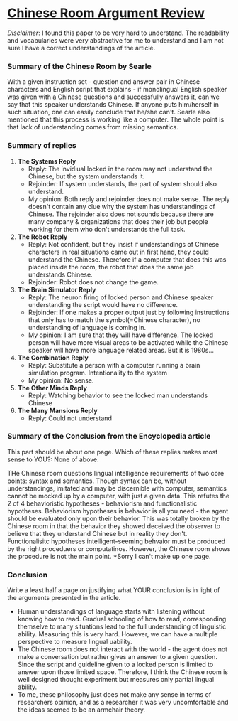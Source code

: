 # [Chinese Room Argument Review](https://iep.utm.edu/chinese-room-argument/)

*Disclaimer*: I found this paper to be very hard to understand. The readability and vocabularies were very abstractive for me to understand and I am not sure I have a correct understandings of the article.

### Summary of the Chinese Room by Searle
With a given instruction set - question and answer pair in Chinese characters and English script that explains - if monolingual English speaker was given with a Chinese questions and successfully answers it, can we say that this speaker understands Chinese. If anyone puts him/herself in such situation, one can easily conclude that he/she can't. Searle also mentioned that this process is working like a computer. The whole point is that lack of understanding comes from missing semantics.


### Summary of replies
1. **The Systems Reply**
    + Reply: The invidiual locked in the room may not understand the Chinese, but the system understands it.
    + Rejoinder: If system understands, the part of system should also understand.
    + My opinion: Both reply and rejoinder does not make sense. The reply doesn't contain any clue why the system has understandings of Chinese. The rejoinder also does not sounds because there are many company & organizations that does their job but people working for them who don't understands the full task.
2. **The Robot Reply**
    + Reply: Not confident, but they insist if understandings of Chinese characters in real situations came out in first hand, they could understand the Chinese. Therefore if a computer that does this was placed inside the room, the robot that does the same job understands Chinese.
    + Rejoinder: Robot does not change the game.
3. **The Brain Simulator Reply**
    + Reply: The neuron firing of locked person and Chinese speaker understanding the script would have no difference.
    + Rejoinder: If one makes a proper output just by following instructions that only has to match the symbol(=Chinese character), no understanding of language is coming in.
    + My opinion: I am sure that they will have difference. The locked person will have more visual areas to be activated while the Chinese speaker will have more language related areas. But it is 1980s...
4. **The Combination Reply**
    + Reply: Substitute a person with a computer running a brain simulation program. Intentionality to the system
    + My opinion: No sense.
5. **The Other Minds Reply**
    + Reply: Watching behavior to see the locked man understands Chinese
6. **The Many Mansions Reply**
    + Reply: Could not understand

### Summary of the Conclusion from the Encyclopedia article
This part should be about one page. Which of these replies makes most sense to YOU?: None of above.

THe Chinese room questions lingual intelligence requirements of two core points: syntax and semantics. Though syntax can be, without understandings, imitated and may be discernible with computer, semantics cannot be mocked up by a computer, with just a given data. This refutes the 2 of 4 behavioristic hypotheses - behaviorism and functionalistic hypotheses. Behaviorism hypotheses is behavior is all you need - the agent should be evaluated only upon their behavior. This was totally broken by the Chinese room in that the behavior they showed deceived the observer to believe that they understand Chinese but in reality they don't. Functionalisitc hypotheses intelligent-seeming behvaior must be produced by the right proceduers or computatinos. However, the Chinese room shows the procedure is not the main point.
*Sorry I can't make up one page.


### Conclusion
Write a least half a page on justifying what YOUR conclusion is in light of the arguments presented in the article. 

+ Human understandings of language starts with listening without knowing how to read. Gradual schooling of how to read, corresponding themselve to many situations lead to the full understanding of linguistic ability. Measuring this is very hard. However, we can have a multiple perspective to measure lingual uability.
+ The Chinese room does not interact with the world - the agent does not make a conversation but rather gives an answer to a given question. Since the script and guideline given to a locked person is limited to answer upon those limited space. Therefore, I think the Chinese room is well designed thought experiment but measures only partial lingual ability.
+ To me, these philosophy just does not make any sense in terms of researchers opinion, and as a researcher it was very uncomfortable and the ideas seemed to be an armchair theory. 